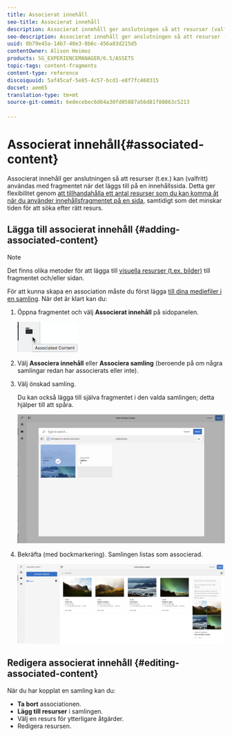 ```yaml
---
title: Associerat innehåll
seo-title: Associerat innehåll
description: Associerat innehåll ger anslutningen så att resurser (valfritt) kan användas med fragmentet när det läggs till på en innehållssida.
seo-description: Associerat innehåll ger anslutningen så att resurser (valfritt) kan användas med fragmentet när det läggs till på en innehållssida.
uuid: 0b79e45a-14b7-40e3-8b6c-456a83d215d5
contentOwner: Alison Heimoz
products: SG_EXPERIENCEMANAGER/6.5/ASSETS
topic-tags: content-fragments
content-type: reference
discoiquuid: 5af45caf-5e85-4c57-bcd1-e8f7fc460315
docset: aem65
translation-type: tm+mt
source-git-commit: 6edecebec6d64a30fd05887a56d81f80863c5213

---
```



# Associerat innehåll{#associated-content}

Associerat innehåll ger anslutningen så att resurser (t.ex.) kan (valfritt) användas med fragmentet när det läggs till på en innehållssida. Detta ger flexibilitet genom [att tillhandahålla ett antal resurser som du kan komma åt när du använder innehållsfragmentet på en sida](/help/sites-authoring/content-fragments.md#using-associated-content), samtidigt som det minskar tiden för att söka efter rätt resurs.

## Lägga till associerat innehåll {#adding-associated-content}

>[!NOTE]
>
>Det finns olika metoder för att lägga till [visuella resurser (t.ex. bilder)](/help/assets/content-fragments.md#fragments-with-visual-assets) till fragmentet och/eller sidan.

För att kunna skapa en association måste du först lägga [till dina mediefiler i en samling](/help/assets/managing-collections-touch-ui.md#adding-assets-to-a-collection). När det är klart kan du:

1. Öppna fragmentet och välj **Associerat innehåll** på sidopanelen.

   ![chlimage_1-207](assets/chlimage_1-207.png)

1. Välj **Associera innehåll** eller **Associera samling** (beroende på om några samlingar redan har associerats eller inte).
1. Välj önskad samling.

   Du kan också lägga till själva fragmentet i den valda samlingen; detta hjälper till att spåra.

   ![cfm-6420-04](assets/cfm-6420-04.png)

1. Bekräfta (med bockmarkering). Samlingen listas som associerad.

   ![cfm-6420-05](assets/cfm-6420-05.png)

## Redigera associerat innehåll {#editing-associated-content}

När du har kopplat en samling kan du:

* **Ta bort** associationen.
* **Lägg till resurser** i samlingen.
* Välj en resurs för ytterligare åtgärder.
* Redigera resursen.

